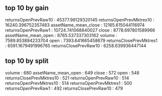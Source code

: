 top 10 by gain
--
returnsOpenPrevRaw10 : 45377.98129320145
returnsOpenPrevMktres10 : 16240.396752357483
assetName_mean_close : 12165.615044116974
returnsOpenPrevRaw1 : 10724.741068840027
close : 8778.697801589966
assetName_mean_open : 8765.537337303162
volume : 7589.853894233704
open : 7393.641665458679
returnsClosePrevMktres1 : 6591.1679491996765
returnsClosePrevRaw10 : 6258.639936447144

top 10 by split
--
volume : 680
assetName_mean_open : 649
close : 572
open : 548
returnsClosePrevMktres10 : 521
returnsOpenPrevRaw10 : 514
returnsOpenPrevMktres10 : 514
returnsOpenPrevMktres1 : 500
returnsOpenPrevRaw1 : 492
returnsClosePrevRaw10 : 479
